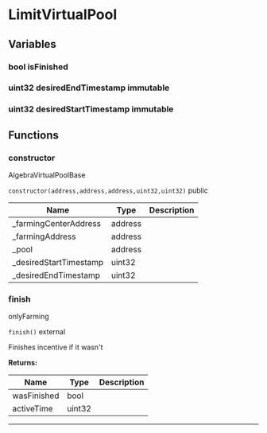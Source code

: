 

# LimitVirtualPool






## Variables
### bool isFinished 



### uint32 desiredEndTimestamp immutable



### uint32 desiredStartTimestamp immutable




## Functions
### constructor

AlgebraVirtualPoolBase

`constructor(address,address,address,uint32,uint32)`  public





| Name | Type | Description |
| ---- | ---- | ----------- |
| _farmingCenterAddress | address |  |
| _farmingAddress | address |  |
| _pool | address |  |
| _desiredStartTimestamp | uint32 |  |
| _desiredEndTimestamp | uint32 |  |


### finish

onlyFarming

`finish()`  external

Finishes incentive if it wasn&#x27;t




**Returns:**

| Name | Type | Description |
| ---- | ---- | ----------- |
| wasFinished | bool |  |
| activeTime | uint32 |  |



---


